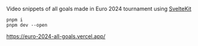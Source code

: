 Video snippets of all goals made in Euro 2024 tournament  using [SvelteKit](https://kit.svelte.dev/)

```
pnpm i
pnpm dev --open
```

https://euro-2024-all-goals.vercel.app/
